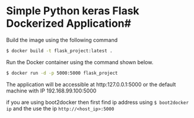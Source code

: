 # Simple Python keras Flask Dockerized Application#

Build the image using the following command

```bash
$ docker build -t flask_project:latest .
```

Run the Docker container using the command shown below.

```bash
$ docker run -d -p 5000:5000 flask_project
```

The application will be accessible at http:127.0.0.1:5000 or the default machine with IP 192.168.99.100:5000 

if you are using boot2docker then first find ip address using `$ boot2docker ip` and the use the ip `http://<host_ip>:5000`
